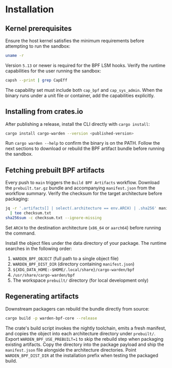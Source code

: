 # Installation

## Kernel prerequisites

Ensure the host kernel satisfies the minimum requirements before attempting to
run the sandbox:

```bash
uname -r
```

Version `5.13` or newer is required for the BPF LSM hooks. Verify the runtime
capabilities for the user running the sandbox:

```bash
capsh --print | grep CapEff
```

The capability set must include both `cap_bpf` and `cap_sys_admin`. When the
binary runs under a unit file or container, add the capabilities explicitly.

## Installing from crates.io

After publishing a release, install the CLI directly with `cargo install`:

```bash
cargo install cargo-warden --version <published-version>
```

Run `cargo warden --help` to confirm the binary is on the PATH. Follow the next sections to download or rebuild the BPF artifact bundle before running the sandbox.

## Fetching prebuilt BPF artifacts

Every push to `main` triggers the `Build BPF Artifacts` workflow. Download the
`prebuilt.tar.gz` bundle and accompanying `manifest.json` from the workflow
summary. Verify the checksum for the target architecture before packaging:

```bash
jq -r '.artifacts[] | select(.architecture == env.ARCH) | .sha256' manifest.json \
  | tee checksum.txt
sha256sum -c checksum.txt --ignore-missing
```

Set `ARCH` to the destination architecture (`x86_64` or `aarch64`) before
running the command.

Install the object files under the data directory of your package. The runtime
searches in the following order:

1. `WARDEN_BPF_OBJECT` (full path to a single object file)
2. `WARDEN_BPF_DIST_DIR` (directory containing `manifest.json`)
3. `${XDG_DATA_HOME:-$HOME/.local/share}/cargo-warden/bpf`
4. `/usr/share/cargo-warden/bpf`
5. The workspace `prebuilt/` directory (for local development only)

## Regenerating artifacts

Downstream packagers can rebuild the bundle directly from source:

```bash
cargo build -p warden-bpf-core --release
```

The crate's build script invokes the nightly toolchain, emits a fresh manifest,
and copies the object into each architecture directory under `prebuilt/`.
Export `WARDEN_BPF_USE_PREBUILT=1` to skip the rebuild step when packaging
existing artifacts. Copy the directory into the package payload and ship the
`manifest.json` file alongside the architecture directories. Point
`WARDEN_BPF_DIST_DIR` at the installation prefix when testing the packaged
build.
